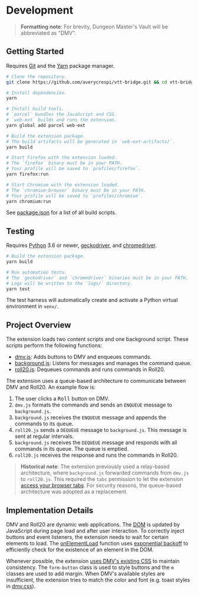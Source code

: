 # Development

> **Formatting note**: For brevity, Dungeon Master's Vault will be abbreviated as "DMV".

## Getting Started

Requires [Git](https://git-scm.com/) and the [Yarn](https://yarnpkg.com/) package manager.

```sh
# Clone the repository.
git clone https://github.com/averycrespi/vtt-bridge.git && cd vtt-bridge

# Install dependencies.
yarn

# Install build tools.
# `parcel` bundles the JavaScript and CSS.
# `web-ext` builds and runs the extension.
yarn global add parcel web-ext

# Build the extension package.
# The build artifacts will be generated in `web-ext-artifacts/`.
yarn build

# Start Firefox with the extension loaded.
# The `firefox` binary must be in your PATH.
# Your profile will be saved to `profiles/firefox`.
yarn firefox:run

# Start Chromium with the extension loaded.
# The `chromium-browser` binary must be in your PATH.
# Your profile will be saved to `profiles/chromium`.
yarn chromium:run
```

See [package.json](package.json) for a list of all build scripts.

## Testing

Requires [Python](https://www.python.org/) 3.6 or newer, [geckodriver](https://firefox-source-docs.mozilla.org/testing/geckodriver/), and [chromedriver](https://chromedriver.chromium.org/).

```sh
# Build the extension package.
yarn build

# Run automation tests.
# The `geckodriver` and `chromedriver` binaries must be in your PATH.
# Logs will be written to the `logs/` directory.
yarn test
```

The test harness will automatically create and activate a Python virtual environment in `venv/`.

## Project Overview

The extension loads two content scripts and one background script. These scripts perform the following functions:

- [dmv.js](src/scripts/dmv.js): Adds buttons to DMV and enqueues commands.
- [background.js](src/scripts/background.js): Listens for messages and manages the command queue.
- [roll20.js](src/scripts/roll20.js): Dequeues commands and runs commands in Roll20.

The extension uses a queue-based architecture to communicate between DMV and Roll20. An example flow is:

1. The user clicks a <kbd>Roll</kbd> button on DMV.
2. `dmv.js` formats the commands and sends an `ENQUEUE` message to `background.js`.
3. `background.js` receives the `ENQUEUE` message and appends the commands to its queue.
4. `roll20.js` sends a `DEQUEUE` message to `background.js`. This message is sent at regular intervals.
5. `background.js` receives the `DEQUEUE` message and responds with all commands in its queue. The queue is emptied.
6. `roll20.js` receives the response and runs the commands in Roll20.

> **Historical note**: The extension previously used a relay-based architecture, where `background.js` forwarded commands from `dmv.js` to `roll20.js`. This required the `tabs` permission to let the extension [access your browser tabs](https://support.mozilla.org/en-US/kb/permission-request-messages-firefox-extensions#w_access-browser-tabs). For security reasons, the queue-based architecture was adopted as a replacement.

## Implementation Details

DMV and Roll20 are dynamic web applications. The [DOM](https://en.wikipedia.org/wiki/Document_Object_Model) is updated by JavaScript during page load and after user interaction. To correctly inject buttons and event listeners, the extension needs to wait for certain elements to load. The [onElementLoad](src/common.js) function uses [exponential backoff](https://en.wikipedia.org/wiki/Exponential_backoff) to efficiently check for the existence of an element in the DOM.

Whenever possible, the extension [uses DMV's existing CSS](src/dmv/elements.js) to maintain consistency. The `form-button` class is used to style buttons and the `m` classes are used to add margin. When DMV's available styles are insufficient, the extension tries to match the color and font (e.g. toast styles in [dmv.css](src/styles/dmv.css)).
